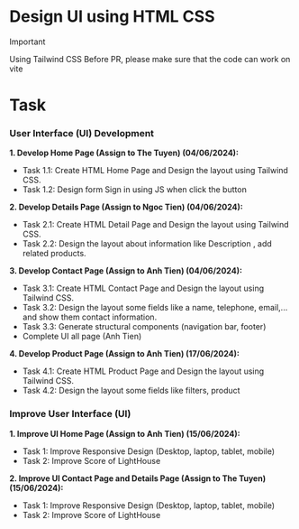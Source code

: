 # Design UI using HTML CSS
> [!IMPORTANT]
> Using Tailwind CSS
> Before PR, please make sure that the code can work on vite

# Task

### User Interface (UI) Development

**1. Develop Home Page (Assign to The Tuyen) (04/06/2024):**
- Task 1.1: Create HTML Home Page and Design the layout using Tailwind CSS.
- Task 1.2: Design form Sign in using JS when click the button

**2. Develop Details Page (Assign to Ngoc Tien) (04/06/2024):**
- Task 2.1: Create HTML Detail Page and Design the layout using Tailwind CSS.
- Task 2.2: Design the layout about information like Description , add related products.

**3. Develop Contact Page (Assign to Anh Tien) (04/06/2024):**
- Task 3.1: Create HTML Contact Page and Design the layout using Tailwind CSS.
- Task 3.2: Design the layout some fields like a name, telephone, email,... and show them contact information.
- Task 3.3: Generate structural components (navigation bar, footer)  
- Complete UI all page (Anh Tien)

**4. Develop Product Page (Assign to Anh Tien) (17/06/2024):**
- Task 4.1: Create HTML Product Page and Design the layout using Tailwind CSS.
- Task 4.2: Design the layout some fields like filters, product

### Improve User Interface (UI)


**1. Improve UI Home Page (Assign to Anh Tien) (15/06/2024):**
- Task 1: Improve Responsive Design (Desktop, laptop, tablet, mobile)
- Task 2: Improve Score of LightHouse

**2. Improve UI Contact Page and Details Page (Assign to The Tuyen) (15/06/2024):**
- Task 1: Improve Responsive Design (Desktop, laptop, tablet, mobile)
- Task 2: Improve Score of LightHouse